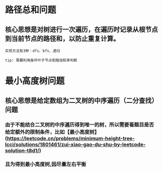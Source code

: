 # 路径总和问题
## 核心思想是对树进行一次遍历，在遍历时记录从根节点到当前节点的路径和，以防止重复计算。
    实现方法有3种：dfs、bfs、递归

    tip: 需要利用条件叶子节点和路径和来判断


# 最小高度树问题
## 核心思想是给定数组为二叉树的中序遍历（二分查找）问题
### 由于不能结合二叉树的中序遍历得到唯一的树，所以需要看题目是否给定额外的限制条件，比如【最小高度树】(https://leetcode.cn/problems/minimum-height-tree-lcci/solutions/1801461/zui-xiao-gao-du-shu-by-leetcode-solution-t8d1/)
### 且为得到最小高度树,因尽量左右平衡

